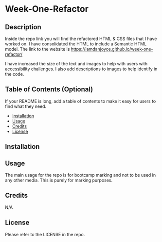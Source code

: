 # Week-One-Refactor

## Description

Inside the repo link you will find the refactored HTML & CSS files that I have worked on. I have consolidated the HTML to include a Semantic HTML model. The link to the website is https://iamdanjoyce.github.io/week-one-refactor/

I have increased the size of the text and images to help with users with accessibility challenges. I also add descriptions to images to help identify in the code.

## Table of Contents (Optional)

If your README is long, add a table of contents to make it easy for users to find what they need.

- [Installation](#installation)
- [Usage](#usage)
- [Credits](#credits)
- [License](#license)

## Installation


## Usage

The main usage for the repo is for bootcamp marking and not to be used in any other media.
This is purely for marking purposes.

## Credits

N/A

## License

Please refer to the LICENSE in the repo.
